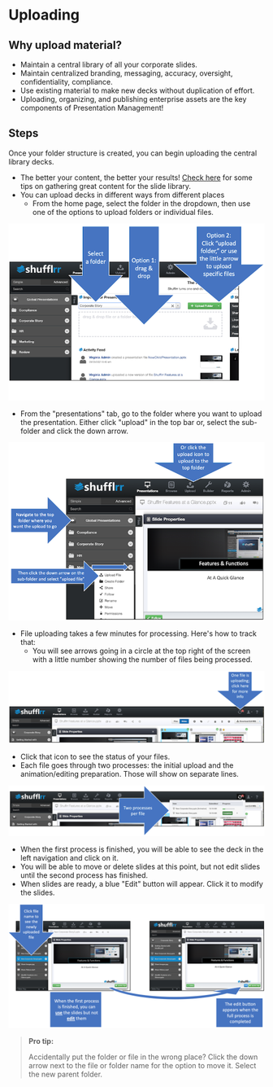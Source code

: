 # Uploading

## Why upload material? 

* Maintain a central library of all your corporate slides. 
* Maintain centralized branding, messaging, accuracy, oversight, confidentiality, compliance. 
* Use existing material to make new decks without duplication of effort. 
* Uploading, organizing, and publishing enterprise assets are the key components of Presentation Management!

## Steps

Once your folder structure is created, you can begin uploading the central library decks.
* The better your content, the better your results! [Check here](start-onboarding.md#gettingcontent) for some tips on gathering great content for the slide library. 
* You can upload decks in different ways from different places
	* From the home page, select the folder in the dropdown, then use one of the options to upload folders or individual files.

![Uploading from the home page](img/presentations-upload-homepage.png)

* From the "presentations" tab, go to the folder where you want to upload the presentation. Either click "upload" in the top bar or, select the sub-folder and click the down arrow. 
	
![Uploading from other pages](img/presentations-upload-otherpage.png)
	
	
* <a name="uploadProcessing"></a>File uploading takes a few minutes for processing. Here's how to track that: 
    * You will see arrows going in a circle at the top right of the screen with a little number showing the number of files being processed.
    
![Uploading queue icon](img/presentations-upload-queueicon.png)

* Click that icon to see the status of your files. 
* Each file goes through two processes: the initial upload and the animation/editing preparation. Those will show on separate lines. 

![Uploading queue tray](img/presentations-upload-queuetray.png)    
    
* When the first process is finished, you will be able to see the deck in the left navigation and click on it. 
* You will be able to move or delete slides at this point, but not edit slides until the second process has finished. 
* When slides are ready, a blue "Edit" button will appear. Click it to modify the slides.  

![Multi-step process](img/presentations-upload-multistep.png)

> **Pro tip:** 
>
> Accidentally put the folder or file in the wrong place? Click the down arrow next to the file or folder name for the option to move it. Select the new parent folder. 
